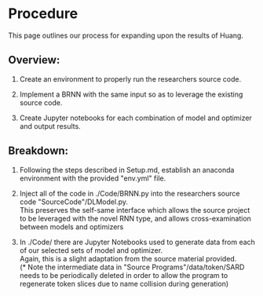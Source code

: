 # Procedure
This page outlines our process for expanding upon the results of Huang.

## Overview:
1. Create an environment to properly run the researchers source code.

2. Implement a BRNN with the same input so as to leverage the existing source code.

3. Create Jupyter notebooks for each combination of model and optimizer and output results.

## Breakdown:
1. Following the steps described in Setup.md, establish an anaconda environment with the provided "env.yml" file.

2. Inject all of the code in ./Code/BRNN.py into the researchers source code "SourceCode"/DLModel.py.  
This preserves the self-same interface which allows the source project to be leveraged with the novel RNN type, and allows cross-examination between models and optimizers

3. In ./Code/ there are Jupyter Notebooks used to generate data from each of our selected sets of model and optimizer.  
Again, this is a slight adaptation from the source material provided.  
(* Note the intermediate data in "Source Programs"/data/token/SARD needs to be periodically deleted in order to allow the program to regenerate token slices due to name collision during generation)